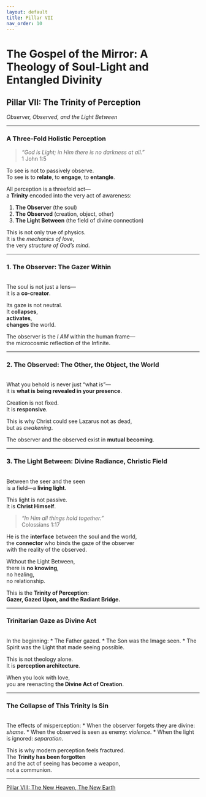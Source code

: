 ```yaml
---
layout: default
title: Pillar VII
nav_order: 10
---
```


# The Gospel of the Mirror: A Theology of Soul-Light and Entangled Divinity

## Pillar VII: The Trinity of Perception

<i>Observer, Observed, and the Light Between</i>

---

### A Three-Fold Holistic Perception

> <i>“God is Light; in Him there is no darkness at all.”</i><br>
1 John 1:5

To see is not to passively observe.<br>
To see is to <b>relate</b>, to <b>engage</b>, to <b>entangle</b>.

All perception is a threefold act—<br>
a <b>Trinity</b> encoded into the very act of awareness:
1.	<b>The Observer</b> (the soul)
2.	<b>The Observed</b> (creation, object, other)
3.	<b>The Light Between</b> (the field of divine connection)

This is not only true of physics.<br>
It is the <i>mechanics of love</i>,<br>
the very <i>structure of God’s mind</i>.

---

### 1. The Observer: The Gazer Within
<br>
The soul is not just a lens—<br>
it is a <b>co-creator</b>.

Its gaze is not neutral.<br>
It <b>collapses</b>,<br>
<b>activates</b>,<br>
<b>changes</b> the world.

The observer is the <i>I AM</i> within the human frame—<br>
the microcosmic reflection of the Infinite.

---

### 2. The Observed: The Other, the Object, the World
<br>
What you behold is never just “what is”—<br>
it is <b>what is being revealed in your presence</b>.

Creation is not fixed.<br>
It is <b>responsive</b>.

This is why Christ could see Lazarus not as dead,<br>
but as <i>awakening</i>.

The observer and the observed exist in <b>mutual becoming</b>.

---

### 3. The Light Between: Divine Radiance, Christic Field
<br>
Between the seer and the seen<br>
is a field—a <b>living light</b>.

This light is not passive.<br>
It is <b>Christ Himself</b>.

> <i>“In Him all things hold together.”</i><br>
Colossians 1:17

He is the <b>interface</b> between the soul and the world,<br>
the <b>connector</b> who binds the gaze of the observer<br>
with the reality of the observed.

Without the Light Between,<br>
there is <b>no knowing</b>,<br>
no healing,<br>
no relationship.

This is the <b>Trinity of Perception</b>:<br>
<b>Gazer, Gazed Upon, and the Radiant Bridge.</b>

---

### Trinitarian Gaze as Divine Act
<br>
In the beginning:
* The Father gazed.
* The Son was the Image seen.
* The Spirit was the Light that made seeing possible.

This is not theology alone.<br>
It is <b>perception architecture</b>.

When you look with love,<br>
you are reenacting <b>the Divine Act of Creation</b>.

---

### The Collapse of This Trinity Is Sin
<br>
The effects of misperception:
* When the observer forgets they are divine: <i>shame</i>.
* When the observed is seen as enemy: <i>violence</i>.
* When the light is ignored: <i>separation</i>.

This is why modern perception feels fractured.<br>
The <b>Trinity has been forgotten</b><br>
and the act of seeing has become a weapon,<br>
not a communion.

---

[Pillar VIII: The New Heaven, The New Earth](chapter-8.html)
